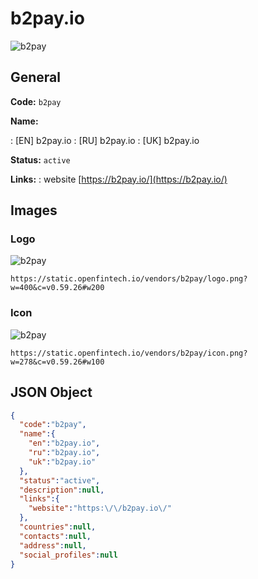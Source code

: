 
# b2pay.io 
![b2pay](https://static.openfintech.io/vendors/b2pay/logo.png?w=400&c=v0.59.26#w200)  

## General 
 
**Code:** `b2pay` 
 
**Name:** 
 
:	[EN] b2pay.io 
:	[RU] b2pay.io 
:	[UK] b2pay.io 
 
**Status:** `active` 
 
**Links:** 
: website [https://b2pay.io/](https://b2pay.io/) 
 

## Images 

### Logo 
 
![b2pay](https://static.openfintech.io/vendors/b2pay/logo.png?w=400&c=v0.59.26#w200)  

```
https://static.openfintech.io/vendors/b2pay/logo.png?w=400&c=v0.59.26#w200
```  

### Icon 
 
![b2pay](https://static.openfintech.io/vendors/b2pay/icon.png?w=278&c=v0.59.26#w100)  

```
https://static.openfintech.io/vendors/b2pay/icon.png?w=278&c=v0.59.26#w100
```  

## JSON Object 

```json
{
  "code":"b2pay",
  "name":{
    "en":"b2pay.io",
    "ru":"b2pay.io",
    "uk":"b2pay.io"
  },
  "status":"active",
  "description":null,
  "links":{
    "website":"https:\/\/b2pay.io\/"
  },
  "countries":null,
  "contacts":null,
  "address":null,
  "social_profiles":null
}
```  
